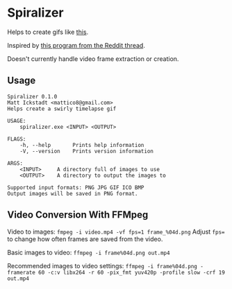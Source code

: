 # Spiralizer

Helps to create gifs like [this](https://www.reddit.com/r/gifs/comments/4xdfa9/timescape_halls_harbour_nova_scotia/).

Inspired by [this program from the Reddit thread](https://github.com/lgommans/TimeCircle).

Doesn't currently handle video frame extraction or creation.

## Usage
```
Spiralizer 0.1.0
Matt Ickstadt <mattico8@gmail.com>
Helps create a swirly timelapse gif

USAGE:
    spiralizer.exe <INPUT> <OUTPUT>

FLAGS:
    -h, --help       Prints help information
    -V, --version    Prints version information

ARGS:
    <INPUT>     A directory full of images to use
    <OUTPUT>    A directory to output the images to

Supported input formats: PNG JPG GIF ICO BMP
Output images will be saved in PNG format.
```

## Video Conversion With FFMpeg

Video to images:
`fmpeg -i video.mp4 -vf fps=1 frame_%04d.png`
Adjust `fps=` to change how often frames are saved from the video.

Basic images to video:
`ffmpeg -i frame%04d.png out.mp4`

Recommended images to video settings:
`ffmpeg -i frame%04d.png -framerate 60 -c:v libx264 -r 60 -pix_fmt yuv420p -profile slow -crf 19 out.mp4`
